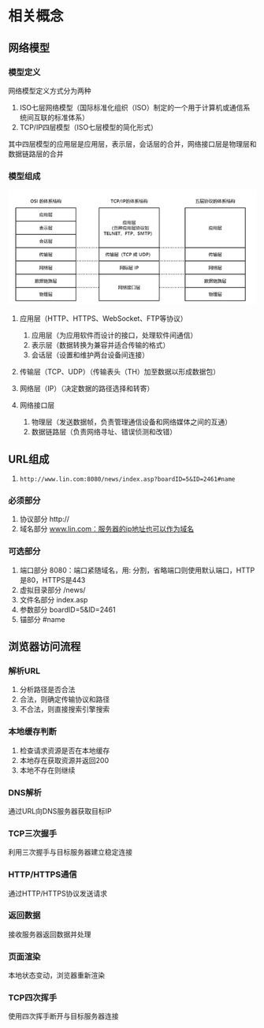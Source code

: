 # 相关概念

## 网络模型

### 模型定义

网络模型定义方式分为两种

1. ISO七层网络模型（国际标准化组织（ISO）制定的一个用于计算机或通信系统间互联的标准体系）
2. TCP/IP四层模型（ISO七层模型的简化形式）

其中四层模型的应用层是应用层，表示层，会话层的合并，网络接口层是物理层和数据链路层的合并

### 模型组成

![计算机网络模型](assets/01-计算机网络模型.png)

1. 应用层（HTTP、HTTPS、WebSocket、FTP等协议）
   1. 应用层（为应用软件而设计的接口，处理软件间通信）
   2. 表示层（数据转换为兼容并适合传输的格式）
   3. 会话层（设置和维护两台设备间连接）

2. 传输层（TCP、UDP）（传输表头（TH）加至数据以形成数据包）
3. 网络层（IP）（决定数据的路径选择和转寄）
4. 网络接口层
   1. 物理层（发送数据帧，负责管理通信设备和网络媒体之间的互通）
   2. 数据链路层（负责网络寻址、错误侦测和改错）

## URL组成

1.  `http://www.lin.com:8080/news/index.asp?boardID=5&ID=2461#name`

### 必须部分

1. 协议部分 http://
2. 域名部分 www.lin.com：服务器的ip地址也可以作为域名

### 可选部分 

1. 端口部分 8080：端口紧随域名，用: 分割，省略端口则使用默认端口，HTTP是80，HTTPS是443
2. 虚拟目录部分 /news/
3. 文件名部分 index.asp
4. 参数部分 boardID=5&ID=2461
5. 锚部分 #name

## 浏览器访问流程

### 解析URL

1. 分析路径是否合法
2. 合法，则确定传输协议和路径
3. 不合法，则直接搜索引擎搜索

### 本地缓存判断

1. 检查请求资源是否在本地缓存
2. 本地存在获取资源并返回200
3. 本地不存在则继续

### DNS解析

通过URL向DNS服务器获取目标IP

### TCP三次握手

利用三次握手与目标服务器建立稳定连接

### HTTP/HTTPS通信

通过HTTP/HTTPS协议发送请求

### 返回数据

接收服务器返回数据并处理

### 页面渲染

本地状态变动，浏览器重新渲染

### TCP四次挥手

使用四次挥手断开与目标服务器连接
